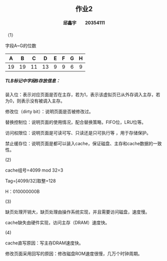 <center><h2>
    作业2
    </h2></center>

<center><h4>
    邱鑫宇&emsp;&emsp;20354111
    </h4></center>

（1）

字段A~G的位数

|  A   |  B   |  C   |  D   |  E   |  F   |  G   |  H   |
| :--: | :--: | :--: | :--: | :--: | :--: | :--: | :--: |
|  19  |  19  |  11  |  13  |  9   |  9   |  6   |  9   |

##### TLB标记中字段B存放信息：

装入位：表示对应页面是否在主存，若为1，表示该虚拟页已从外存调入主存，若为0，则表示没有被调入主存。

修改位（dirty bit）：说明页面是否被修改过。

替换控制位：说明页面的使用情况，配合替换策略，FIFO位，LRU位等。

访问权限位：说明页面是可读可写、只读还是只可执行等 ，用于存储保护。

禁止缓存位：说明页面是都可以装入cache，保证磁盘、主存和cache数据的一致性。

(2)

cache组号=4099 mod 32=3

Tag=[4099/32]取整=128

H：010000000B

(3)

缺页处理开销大，缺页处理由操作系统实现，并且需要访问磁盘，速度慢。

cache缺失由硬件实现，访问主存（DRAM）速度快。

(4)

cache直写原因：写主存DRAM速度快。

修改页面采用回写的原因：修改磁盘ROM速度很慢，几万个时钟周期。

